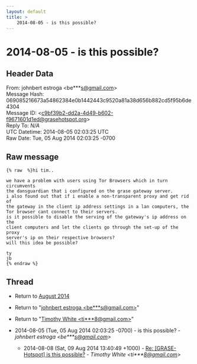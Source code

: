 ```yaml
---
layout: default
title: >
    2014-08-05 - is this possible?
---
```


# 2014-08-05 - is this possible?

## Header Data

From: johnbert estroga \<be***s@gmail.com\><br>
Message Hash: 069085216673a54862384e0b1442443c9520a81a38d656b882cd5f95b6de4304<br>
Message ID: \<c9bf39b2-dd2a-4d49-b602-f9671601d1ed@grasehotspot.org\><br>
Reply To: _N/A_<br>
UTC Datetime: 2014-08-05 02:03:25 UTC<br>
Raw Date: Tue, 05 Aug 2014 02:03:25 -0700<br>

## Raw message

```
{% raw  %}hi tim..

we have a problem with users using Tor Browsers which in turn circumvents 
the dansguardian that i configured on the grase gateway server.
i also found out that if i enable a non-transparent proxy and get rid of 
the gateway in the client ip address settings in a lan computers, the
Tor browser cant connect to their servers.
is it possible to disable the serving of the gateway's ip address on the 
client computers and let the clients go through the set-up of the proxy 
server's ip on their respective browsers?
will this idea be possible?

ty
jb
{% endraw %}
```

## Thread

+ Return to [August 2014](/archive/2014/08)

+ Return to "[johnbert estroga <be***s<span>@</span>gmail.com>](/authors/be___s_at_gmail_com)"
+ Return to "[Timothy White <ti***8<span>@</span>gmail.com>](/authors/ti___8_at_gmail_com)"

+ 2014-08-05 (Tue, 05 Aug 2014 02:03:25 -0700) - is this possible? - _johnbert estroga \<be***s@gmail.com\>_
  + 2014-08-08 (Sat, 09 Aug 2014 13:40:49 +1000) - [Re: [GRASE-Hotspot] is this possible?](/archive/2014/08/62a6721b4dafaf9a61b6b7c0de7871664cce7db0574ed4d864b561ae4c1138f4) - _Timothy White \<ti***8@gmail.com\>_


